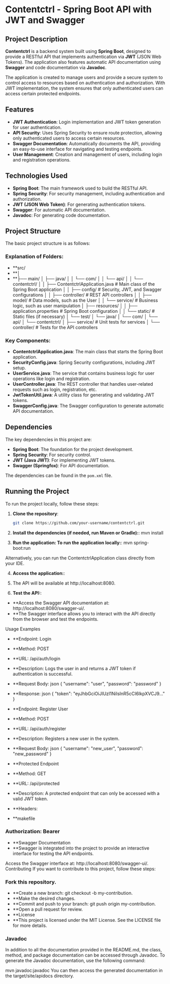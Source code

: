 # Contentctrl - Spring Boot API with JWT and Swagger

## Project Description

**Contentctrl** is a backend system built using **Spring Boot**, designed to provide a RESTful API that implements authentication via **JWT** (JSON Web Tokens). The application also features automatic API documentation using **Swagger** and code documentation via **Javadoc**.

The application is created to manage users and provide a secure system to control access to resources based on authentication and authorization. With JWT implementation, the system ensures that only authenticated users can access certain protected endpoints.

## Features

- **JWT Authentication**: Login implementation and JWT token generation for user authentication.
- **API Security**: Uses Spring Security to ensure route protection, allowing only authenticated users to access certain resources.
- **Swagger Documentation**: Automatically documents the API, providing an easy-to-use interface for navigating and testing endpoints.
- **User Management**: Creation and management of users, including login and registration operations.

## Technologies Used

- **Spring Boot**: The main framework used to build the RESTful API.
- **Spring Security**: For security management, including authentication and authorization.
- **JWT (JSON Web Token)**: For generating authentication tokens.
- **Swagger**: For automatic API documentation.
- **Javadoc**: For generating code documentation.

## Project Structure

The basic project structure is as follows:


### Explanation of Folders:
  
- **src/
- **│ 
- **├── main/
│ ├── java/ 
│ │ └── com/ 
│ │ └── api/ 
│ │ └── contentctrl/ 
│ │ ├── ContentctrlApplication.java # Main class of the Spring Boot application 
│ │ ├── config/ # Security, JWT, and Swagger configurations 
│ │ ├── controller/ # REST API controllers 
│ │ ├── model/ # Data models, such as the User 
│ │ └── service/ # Business logic, such as user manipulation 
│ ├── resources/ 
│ │ ├── application.properties # Spring Boot configuration 
│ │ └── static/ # Static files (if necessary) 
│ └── test/ 
│ └── java/ 
│ └── com/ 
│ └── api/ 
│ └── contentctrl/ 
│ ├── service/ # Unit tests for services 
│ └── controller/ # Tests for the API controllers

 

### Key Components:

- **ContentctrlApplication.java**: The main class that starts the Spring Boot application.
- **SecurityConfig.java**: Spring Security configurations, including JWT setup.
- **UserService.java**: The service that contains business logic for user operations like login and registration.
- **UserController.java**: The REST controller that handles user-related requests such as login, registration, etc.
- **JwtTokenUtil.java**: A utility class for generating and validating JWT tokens.
- **SwaggerConfig.java**: The Swagger configuration to generate automatic API documentation.

## Dependencies

The key dependencies in this project are:

- **Spring Boot**: The foundation for the project development.
- **Spring Security**: For security control.
- **JWT (Java JWT)**: For implementing JWT tokens.
- **Swagger (Springfox)**: For API documentation.

The dependencies can be found in the `pom.xml` file.

## Running the Project

To run the project locally, follow these steps:

1. **Clone the repository**:
   ```bash
   git clone https://github.com/your-username/contentctrl.git

2. **Install the dependencies (if needed, run Maven or Gradle):**:
   mvn install

3. **Run the application: To run the application locally:**:
  mvn spring-boot:run

Alternatively, you can run the ContentctrlApplication class directly from your IDE.

4. **Access the application:**:
5. The API will be available at http://localhost:8080. 

6. **Test the API:**: 
- **Access the Swagger API documentation at: http://localhost:8080/swagger-ui/.
- **The Swagger interface allows you to interact with the API directly from the browser and test the endpoints.

Usage Examples
- **Endpoint: Login
- **Method: POST
- **URL: /api/auth/login
- **Description: Logs the user in and returns a JWT token if authentication is successful.
- **Request Body:
   json 
   {
     "username": "user",
     "password": "password"
   }
- **Response:
   json
   {
     "token": "eyJhbGciOiJIUzI1NiIsInR5cCI6IkpXVCJ9..."
   }
  
- **Endpoint: Register User
- **Method: POST
- **URL: /api/auth/register
- **Description: Registers a new user in the system.
- **Request Body:
   json 
   {
     "username": "new_user",
     "password": "new_password"
   }
- **Protected Endpoint
- **Method: GET
- **URL: /api/protected
- **Description: A protected endpoint that can only be accessed with a valid JWT token.
- **Headers:
- **makefile
 
### Authorization: Bearer <token>
- **Swagger Documentation
- **Swagger is integrated into the project to provide an interactive interface for testing the API endpoints.

Access the Swagger interface at: http://localhost:8080/swagger-ui/.
Contributing
If you want to contribute to this project, follow these steps:

### Fork this repository.
- **Create a new branch: git checkout -b my-contribution.
- **Make the desired changes.
- **Commit and push to your branch: git push origin my-contribution.
- **Open a pull request for review.
- **License
- **This project is licensed under the MIT License. See the LICENSE file for more details.

### Javadoc
In addition to all the documentation provided in the README.md, the class, method, and package documentation can be accessed through Javadoc. To generate the Javadoc documentation, use the following command:

 
mvn javadoc:javadoc
You can then access the generated documentation in the target/site/apidocs directory.

 



